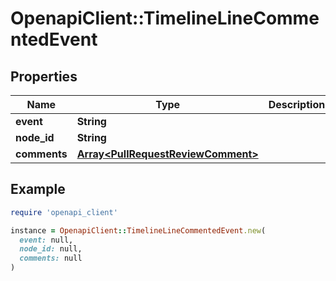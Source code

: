 # OpenapiClient::TimelineLineCommentedEvent

## Properties

| Name | Type | Description | Notes |
| ---- | ---- | ----------- | ----- |
| **event** | **String** |  | [optional] |
| **node_id** | **String** |  | [optional] |
| **comments** | [**Array&lt;PullRequestReviewComment&gt;**](PullRequestReviewComment.md) |  | [optional] |

## Example

```ruby
require 'openapi_client'

instance = OpenapiClient::TimelineLineCommentedEvent.new(
  event: null,
  node_id: null,
  comments: null
)
```


